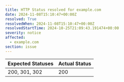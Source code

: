 ```yaml
---
title: HTTP Status resolved for example.com
date: 2024-11-08T15:10:47+00:00Z
resolved: True
resolvedWhen: 2024-11-08T15:10:47+00:00Z
resolvedStartTime: 2024-10-25T21:09:43.191474+00:00
severity: notice
affected:
  - example.com
section: issue
---
```


| Expected Statuses | Actual Status  |
|-------------------|----------------|
| 200, 301, 302 | 200 |

